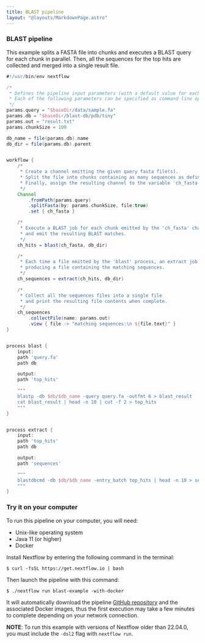 ```yaml
---
title: BLAST pipeline
layout: "@layouts/MarkdownPage.astro"
---
```


<div class="blg-summary example">
<h3>BLAST pipeline</h3>

<p class="text-muted">
    This example splits a FASTA file into chunks and executes a BLAST query for each chunk in parallel. Then, all the sequences for the top hits are collected and merged into a single result file.
</p>

```groovy
#!/usr/bin/env nextflow

/*
 * Defines the pipeline input parameters (with a default value for each one).
 * Each of the following parameters can be specified as command line options.
 */
params.query = "$baseDir/data/sample.fa"
params.db = "$baseDir/blast-db/pdb/tiny"
params.out = "result.txt"
params.chunkSize = 100

db_name = file(params.db).name
db_dir = file(params.db).parent


workflow {
    /*
     * Create a channel emitting the given query fasta file(s).
     * Split the file into chunks containing as many sequences as defined by the parameter 'chunkSize'.
     * Finally, assign the resulting channel to the variable 'ch_fasta'
     */
    Channel
        .fromPath(params.query)
        .splitFasta(by: params.chunkSize, file:true)
        .set { ch_fasta }

    /*
     * Execute a BLAST job for each chunk emitted by the 'ch_fasta' channel
     * and emit the resulting BLAST matches.
     */
    ch_hits = blast(ch_fasta, db_dir)

    /*
     * Each time a file emitted by the 'blast' process, an extract job is executed,
     * producing a file containing the matching sequences.
     */
    ch_sequences = extract(ch_hits, db_dir)

    /*
     * Collect all the sequences files into a single file
     * and print the resulting file contents when complete.
     */
    ch_sequences
        .collectFile(name: params.out)
        .view { file -> "matching sequences:\n ${file.text}" }
}


process blast {
    input:
    path 'query.fa'
    path db

    output:
    path 'top_hits'

    """
    blastp -db $db/$db_name -query query.fa -outfmt 6 > blast_result
    cat blast_result | head -n 10 | cut -f 2 > top_hits
    """
}


process extract {
    input:
    path 'top_hits'
    path db

    output:
    path 'sequences'

    """
    blastdbcmd -db $db/$db_name -entry_batch top_hits | head -n 10 > sequences
    """
}
```

</div>

### Try it on your computer

To run this pipeline on your computer, you will need:

- Unix-like operating system
- Java 11 (or higher)
- Docker

Install Nextflow by entering the following command in the terminal:

    $ curl -fsSL https://get.nextflow.io | bash

Then launch the pipeline with this command:

    $ ./nextflow run blast-example -with-docker

It will automatically download the pipeline [GitHub repository](https://github.com/nextflow-io/blast-example) and the associated Docker images, thus the first execution may take a few minutes to complete depending on your network connection.

**NOTE**: To run this example with versions of Nextflow older than 22.04.0, you must include the `-dsl2` flag with `nextflow run`.
